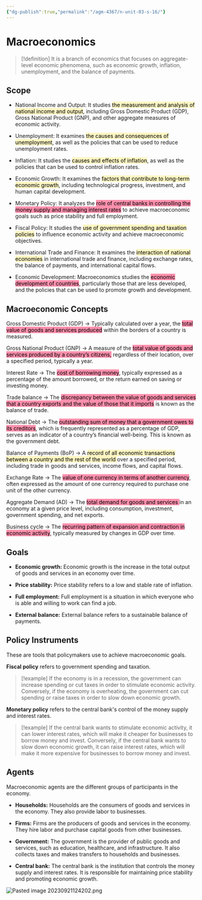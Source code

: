 ```yaml
---
{"dg-publish":true,"permalink":"/agm-4367/n-unit-03-s-16/"}
---
```



# Macroeconomics

> [!definition]
> It is a branch of economics that focuses on aggregate-level economic phenomena, such as economic growth, inflation, unemployment, and the balance of payments.

## Scope

- National Income and Output: It studies <mark style="background: #FFF3A3A6;">the measurement and analysis of national income and output</mark>, including Gross Domestic Product (GDP), Gross National Product (GNP), and other aggregate measures of economic activity.
  
- Unemployment: It examines <mark style="background: #FFF3A3A6;">the causes and consequences of unemployment</mark>, as well as the policies that can be used to reduce unemployment rates.
  
- Inflation: It studies the <mark style="background: #FFF3A3A6;">causes and effects of inflation</mark>, as well as the policies that can be used to control inflation rates.
  
- Economic Growth: It examines the <mark style="background: #FFF3A3A6;">factors that contribute to long-term economic growth</mark>, including technological progress, investment, and human capital development.
  
- Monetary Policy: It analyzes the <mark style="background: #FF5582A6;">role of central banks in controlling the money supply and managing interest rates</mark> to achieve macroeconomic goals such as price stability and full employment.
  
- Fiscal Policy: It studies the <mark style="background: #FFF3A3A6;">use of government spending and taxation policies</mark> to influence economic activity and achieve macroeconomic objectives.

- International Trade and Finance: It examines the <mark style="background: #FFF3A3A6;">interaction of national economies</mark> in international trade and finance, including exchange rates, the balance of payments, and international capital flows.
  
- Economic Development: Macroeconomics studies the <mark style="background: #FF5582A6;">economic development of countries</mark>, particularly those that are less developed, and the policies that can be used to promote growth and development.

##  Macroeconomic Concepts 

Gross Domestic Product (GDP) -> Typically calculated over a year, the <mark style="background: #FF5582A6;">total value of goods and services produced</mark> within the borders of a country is measured.

Gross National Product (GNP) ->	A measure of the <mark style="background: #FF5582A6;">total value of goods and services produced by a country’s citizens,</mark> regardless of their location, over a specified period, typically a year.

Interest Rate -> The <mark style="background: #FF5582A6;">cost of borrowing money</mark>, typically expressed as a percentage of the amount borrowed, or the return earned on saving or investing money.

Trade balance -> The <mark style="background: #FF5582A6;">discrepancy between the value of goods and services that a country exports and the value of those that it imports</mark> is known as the balance of trade.

National Debt -> The <mark style="background: #FF5582A6;">outstanding sum of money that a government owes to its creditors</mark>, which is frequently represented as a percentage of GDP, serves as an indicator of a country’s financial well-being. This is known as the government debt.

Balance of Payments (BoP) -> A <mark style="background: #FFF3A3A6;">record of all economic transactions between a country and the rest of the world </mark>over a specified period, including trade in goods and services, income flows, and capital flows.

Exchange Rate -> The <mark style="background: #FF5582A6;">value of one currency in terms of another currency</mark>, often expressed as the amount of one currency required to purchase one unit of the other currency.

Aggregate Demand (AD) -> The <mark style="background: #FF5582A6;">total demand for goods and services </mark>in an economy at a given price level, including consumption, investment, government spending, and net exports.

Business cycle -> The <mark style="background: #FF5582A6;">recurring pattern of expansion and contraction in economic activity</mark>, typically measured by changes in GDP over time.

## Goals

- **Economic growth:** Economic growth is the increase in the total output of goods and services in an economy over time.
  
- **Price stability:** Price stability refers to a low and stable rate of inflation. 
  
- **Full employment:** Full employment is a situation in which everyone who is able and willing to work can find a job. 
  
- **External balance:** External balance refers to a sustainable balance of payments.

## Policy Instruments

These are tools that policymakers use to achieve macroeconomic goals.

**Fiscal policy** refers to government spending and taxation. 

> [!example]
> If the economy is in a recession, the government can increase spending or cut taxes in order to stimulate economic activity. Conversely, if the economy is overheating, the government can cut spending or raise taxes in order to slow down economic growth.

**Monetary policy** refers to the central bank's control of the money supply and interest rates. 

> [!example]
> If the central bank wants to stimulate economic activity, it can lower interest rates, which will make it cheaper for businesses to borrow money and invest. Conversely, if the central bank wants to slow down economic growth, it can raise interest rates, which will make it more expensive for businesses to borrow money and invest.


## Agents

Macroeconomic agents are the different groups of participants in the economy.

- **Households:** Households are the consumers of goods and services in the economy. They also provide labor to businesses.
  
- **Firms:** Firms are the producers of goods and services in the economy. They hire labor and purchase capital goods from other businesses.
  
- **Government:** The government is the provider of public goods and services, such as education, healthcare, and infrastructure. It also collects taxes and makes transfers to households and businesses.
  
- **Central bank:** The central bank is the institution that controls the money supply and interest rates. It is responsible for maintaining price stability and promoting economic growth.

![Pasted image 20230921124202.png](/img/user/assets/attachments/Pasted%20image%2020230921124202.png)

